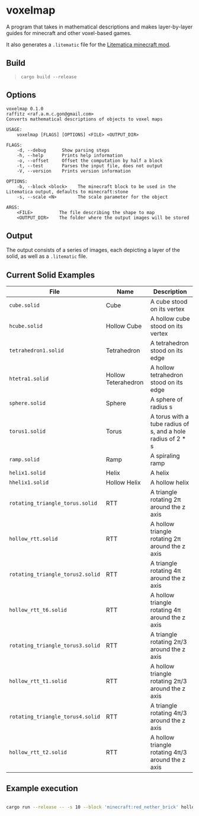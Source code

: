 # voxelmap

A program that takes in mathematical descriptions and makes layer-by-layer guides for minecraft and other voxel-based games.

It also generates a `.litematic` file for the [Litematica minecraft mod](https://github.com/maruohon/litematica).

## Build

> `cargo build --release`

## Options

```
voxelmap 0.1.0
raffitz <raf.a.m.c.gon@gmail.com>
Converts mathematical descriptions of objects to voxel maps

USAGE:
    voxelmap [FLAGS] [OPTIONS] <FILE> <OUTPUT_DIR>

FLAGS:
    -d, --debug      Show parsing steps
    -h, --help       Prints help information
    -o, --offset     Offset the computation by half a block
    -t, --test       Parses the input file, does not output
    -V, --version    Prints version information

OPTIONS:
    -b, --block <block>    The minecraft block to be used in the Litematica output, defaults to minecraft:stone
    -s, --scale <N>        The scale parameter for the object

ARGS:
    <FILE>          The file describing the shape to map
    <OUTPUT_DIR>    The folder where the output images will be stored
```

## Output

The output consists of a series of images, each depicting a layer of the solid, as well as a `.litematic` file.

## Current Solid Examples

| File | Name | Description |
| --- | --- | --- |
| `cube.solid` | Cube | A cube stood on its vertex |
| `hcube.solid` | Hollow Cube | A hollow cube stood on its vertex |
| `tetrahedron1.solid` | Tetrahedron | A tetrahedron stood on its edge |
| `htetra1.solid` | Hollow Teterahedron | A hollow tetrahedron stood on its edge |
| `sphere.solid` | Sphere | A sphere of radius s |
| `torus1.solid` | Torus | A torus with a tube radius of s, and a hole radius of 2 * s |
| `ramp.solid` | Ramp | A spiraling ramp |
| `helix1.solid` | Helix | A helix |
| `hhelix1.solid` | Hollow Helix | A hollow helix |
| `rotating_triangle_torus.solid` | RTT | A triangle rotating 2π around the z axis |
| `hollow_rtt.solid` | RTT | A hollow triangle rotating 2π around the z axis |
| `rotating_triangle_torus2.solid` | RTT | A triangle rotating 4π around the z axis |
| `hollow_rtt_t6.solid` | RTT | A hollow triangle rotating 4π around the z axis |
| `rotating_triangle_torus3.solid` | RTT | A triangle rotating 2π/3 around the z axis |
| `hollow_rtt_t1.solid` | RTT | A hollow triangle rotating 2π/3 around the z axis |
| `rotating_triangle_torus4.solid` | RTT | A triangle rotating 4π/3 around the z axis |
| `hollow_rtt_t2.solid` | RTT | A hollow triangle rotating 4π/3 around the z axis |

## Example execution

```sh

cargo run --release -- -s 10 --block 'minecraft:red_nether_brick' hollow_rtt.solid hrtt3

```
